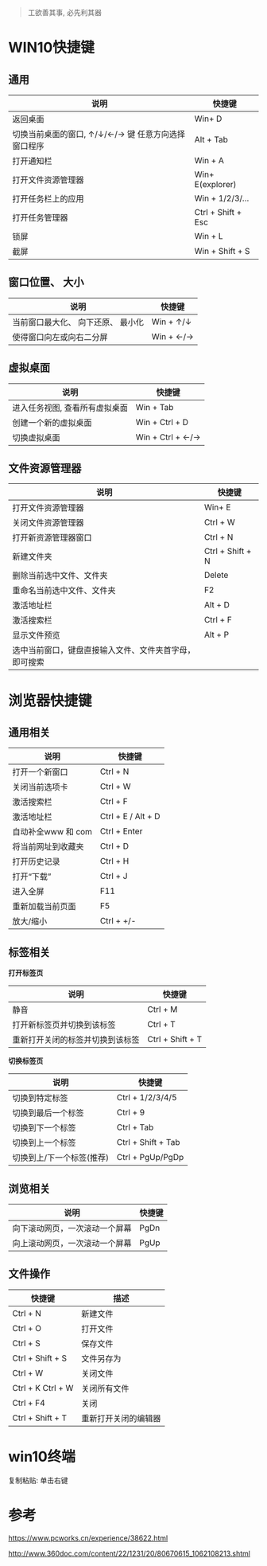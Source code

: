 > 工欲善其事, 必先利其器

#  WIN10快捷键

## 通用

| 说明                                                 | 快捷键             |
| ---------------------------------------------------- | ------------------ |
| 返回桌面                                             | Win+ D             |
| 切换当前桌面的窗口,  ↑/↓/←/→ 键 任意方向选择窗口程序 | Alt + Tab          |
| 打开通知栏                                           | Win + A            |
| 打开文件资源管理器                                   | Win+ E(explorer)   |
| 打开任务栏上的应用                                   | Win + 1/2/3/…      |
| 打开任务管理器                                       | Ctrl + Shift + Esc |
| 锁屏                                                 | Win + L            |
| 截屏                                                 | Win + Shift + S    |

## 窗口位置、 大小

| 说明                               | 快捷键    |
| ---------------------------------- | --------- |
| 当前窗口最大化、 向下还原、 最小化 | Win + ↑/↓ |
| 使得窗口向左或向右二分屏           | Win + ←/→ |

## 虚拟桌面

| 说明                           | 快捷键           |
| ------------------------------ | ---------------- |
| 进入任务视图, 查看所有虚拟桌面 | Win + Tab        |
| 创建一个新的虚拟桌面           | Win + Ctrl + D   |
| 切换虚拟桌面                   | Win + Ctrl + ←/→ |

## 文件资源管理器

| 说明                                                   | 快捷键           |
| ------------------------------------------------------ | ---------------- |
| 打开文件资源管理器                                     | Win+ E           |
| 关闭文件资源管理器                                     | Ctrl + W         |
| 打开新资源管理器窗口                                   | Ctrl + N         |
| 新建文件夹                                             | Ctrl + Shift + N |
| 删除当前选中文件、文件夹                               | Delete           |
| 重命名当前选中文件、文件夹                             | F2               |
| 激活地址栏                                             | Alt + D          |
| 激活搜索栏                                             | Ctrl + F         |
| 显示文件预览                                           | Alt + P          |
| 选中当前窗口，键盘直接输入文件、文件夹首字母，即可搜索 |                  |

# 浏览器快捷键

## 通用相关

| 说明               | 快捷键             |
| ------------------ | ------------------ |
| 打开一个新窗口     | Ctrl + N           |
| 关闭当前选项卡     | Ctrl + W           |
| 激活搜索栏         | Ctrl + F           |
| 激活地址栏         | Ctrl + E / Alt + D |
| 自动补全www 和 com | Ctrl + Enter       |
| 将当前网址到收藏夹 | Ctrl + D           |
| 打开历史记录       | Ctrl + H           |
| 打开“下载”         | Ctrl + J           |
| 进入全屏           | F11                |
| 重新加载当前页面   | F5                 |
| 放大/缩小          | Ctrl +  +/-        |

## 标签相关

**打开标签页**

| 说明                             | 快捷键           |
| -------------------------------- | ---------------- |
| 静音                             | Ctrl + M         |
| 打开新标签页并切换到该标签       | Ctrl + T         |
| 重新打开关闭的标签并切换到该标签 | Ctrl + Shift + T |

**切换标签页**

| 说明                      | 快捷键             |
| ------------------------- | ------------------ |
| 切换到特定标签            | Ctrl + 1/2/3/4/5   |
| 切换到最后一个标签        | Ctrl + 9           |
| 切换到下一个标签          | Ctrl + Tab         |
| 切换到上一个标签          | Ctrl + Shift + Tab |
| 切换到上/下一个标签(推荐) | Ctrl + PgUp/PgDp   |

## 浏览相关

| 说明                           | 快捷键 |
| ------------------------------ | ------ |
| 向下滚动网页，一次滚动一个屏幕 | PgDn   |
| 向上滚动网页，一次滚动一个屏幕 | PgUp   |

## 文件操作

| 快捷键            | 描述                 |
| ----------------- | -------------------- |
| Ctrl + N          | 新建文件             |
| Ctrl + O          | 打开文件             |
| Ctrl + S          | 保存文件             |
| Ctrl + Shift + S  | 文件另存为           |
| Ctrl + W          | 关闭文件             |
| Ctrl + K Ctrl + W | 关闭所有文件         |
| Ctrl + F4         | 关闭                 |
| Ctrl + Shift + T  | 重新打开关闭的编辑器 |

# win10终端

复制粘贴:  单击右键

# 参考

https://www.pcworks.cn/experience/38622.html

http://www.360doc.com/content/22/1231/20/80670615_1062108213.shtml